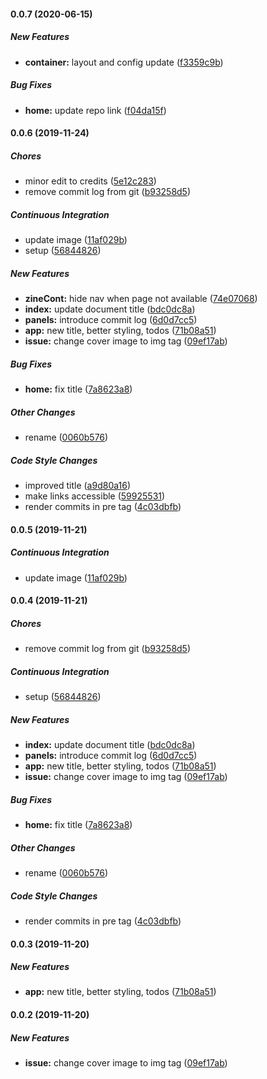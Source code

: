 #### 0.0.7 (2020-06-15)

##### New Features

* **container:**  layout and config update ([f3359c9b](https://github.com/NecroTechno/terminal-symbols/commit/f3359c9bc2eb828909f0b383806415189064c6df))

##### Bug Fixes

* **home:**  update repo link ([f04da15f](https://github.com/NecroTechno/terminal-symbols/commit/f04da15f2e3f6e67684868192b3840f94ad69a24))

#### 0.0.6 (2019-11-24)

##### Chores

*  minor edit to credits ([5e12c283](https://github.com/NecroTechno/terminal-symbols/commit/5e12c2838258864220d6f5722b6cfc828742d2be))
*  remove commit log from git ([b93258d5](https://github.com/NecroTechno/terminal-symbols/commit/b93258d5915481a149a88c18495a9567444f656a))

##### Continuous Integration

*  update image ([11af029b](https://github.com/NecroTechno/terminal-symbols/commit/11af029bc1cdac09108b0e0fcbe4a92044452d93))
*  setup ([56844826](https://github.com/NecroTechno/terminal-symbols/commit/56844826a6bd0f2df9123bbea45d298a1f053f92))

##### New Features

* **zineCont:**  hide nav when page not available ([74e07068](https://github.com/NecroTechno/terminal-symbols/commit/74e07068fbdb0d4e091acba18211853d17fa7b25))
* **index:**  update document title ([bdc0dc8a](https://github.com/NecroTechno/terminal-symbols/commit/bdc0dc8aca8591cb20fa2e88ebe1961d205bafb9))
* **panels:**  introduce commit log ([6d0d7cc5](https://github.com/NecroTechno/terminal-symbols/commit/6d0d7cc51e9b6522e9aa3adf82c0373cede16ea4))
* **app:**  new title, better styling, todos ([71b08a51](https://github.com/NecroTechno/terminal-symbols/commit/71b08a5154ed35390adc93d5544ffbdebe81c777))
* **issue:**  change cover image to img tag ([09ef17ab](https://github.com/NecroTechno/terminal-symbols/commit/09ef17aba9ca43d038e07f83bdffab437eaca610))

##### Bug Fixes

* **home:**  fix title ([7a8623a8](https://github.com/NecroTechno/terminal-symbols/commit/7a8623a89f3cbb3b6bbda7f1a785494b6a1b9d4d))

##### Other Changes

*  rename ([0060b576](https://github.com/NecroTechno/terminal-symbols/commit/0060b5761b68a49e8cda38c209a1a0d9e1739991))

##### Code Style Changes

*  improved title ([a9d80a16](https://github.com/NecroTechno/terminal-symbols/commit/a9d80a162609298cdcb1bcbb4c1fdb119d7b5b2d))
*  make links accessible ([59925531](https://github.com/NecroTechno/terminal-symbols/commit/599255310848aceeeb027e9adc7ade798a025038))
*  render commits in pre tag ([4c03dbfb](https://github.com/NecroTechno/terminal-symbols/commit/4c03dbfbbbb8685073d0cb24cb70d29356ff961b))

#### 0.0.5 (2019-11-21)

##### Continuous Integration

*  update image ([11af029b](https://github.com/NecroTechno/terminal-symbols/commit/11af029bc1cdac09108b0e0fcbe4a92044452d93))

#### 0.0.4 (2019-11-21)

##### Chores

*  remove commit log from git ([b93258d5](https://github.com/NecroTechno/terminal-symbols/commit/b93258d5915481a149a88c18495a9567444f656a))

##### Continuous Integration

*  setup ([56844826](https://github.com/NecroTechno/terminal-symbols/commit/56844826a6bd0f2df9123bbea45d298a1f053f92))

##### New Features

* **index:**  update document title ([bdc0dc8a](https://github.com/NecroTechno/terminal-symbols/commit/bdc0dc8aca8591cb20fa2e88ebe1961d205bafb9))
* **panels:**  introduce commit log ([6d0d7cc5](https://github.com/NecroTechno/terminal-symbols/commit/6d0d7cc51e9b6522e9aa3adf82c0373cede16ea4))
* **app:**  new title, better styling, todos ([71b08a51](https://github.com/NecroTechno/terminal-symbols/commit/71b08a5154ed35390adc93d5544ffbdebe81c777))
* **issue:**  change cover image to img tag ([09ef17ab](https://github.com/NecroTechno/terminal-symbols/commit/09ef17aba9ca43d038e07f83bdffab437eaca610))

##### Bug Fixes

* **home:**  fix title ([7a8623a8](https://github.com/NecroTechno/terminal-symbols/commit/7a8623a89f3cbb3b6bbda7f1a785494b6a1b9d4d))

##### Other Changes

*  rename ([0060b576](https://github.com/NecroTechno/terminal-symbols/commit/0060b5761b68a49e8cda38c209a1a0d9e1739991))

##### Code Style Changes

*  render commits in pre tag ([4c03dbfb](https://github.com/NecroTechno/terminal-symbols/commit/4c03dbfbbbb8685073d0cb24cb70d29356ff961b))

#### 0.0.3 (2019-11-20)

##### New Features

* **app:**  new title, better styling, todos ([71b08a51](https://github.com/NecroTechno/terminal-symbols/commit/71b08a5154ed35390adc93d5544ffbdebe81c777))

#### 0.0.2 (2019-11-20)

##### New Features

* **issue:**  change cover image to img tag ([09ef17ab](https://github.com/NecroTechno/terminal-symbols/commit/09ef17aba9ca43d038e07f83bdffab437eaca610))
